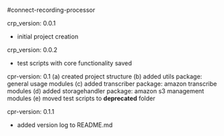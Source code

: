 #connect-recording-processor

crp_version: 0.0.1
- initial project creation

crp_version: 0.0.2
- test scripts with core functionality saved

cpr-version: 0.1
(a) created project structure
(b) added utils package: general usage modules
(c) added transcriber package: amazon transcribe modules
(d) added storagehandler package: amazon s3 management modules
(e) moved test scripts to __deprecated__ folder

cpr-version: 0.1.1
- added version log to README.md
